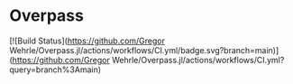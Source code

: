 # Overpass

[![Build Status](https://github.com/Gregor Wehrle/Overpass.jl/actions/workflows/CI.yml/badge.svg?branch=main)](https://github.com/Gregor Wehrle/Overpass.jl/actions/workflows/CI.yml?query=branch%3Amain)
